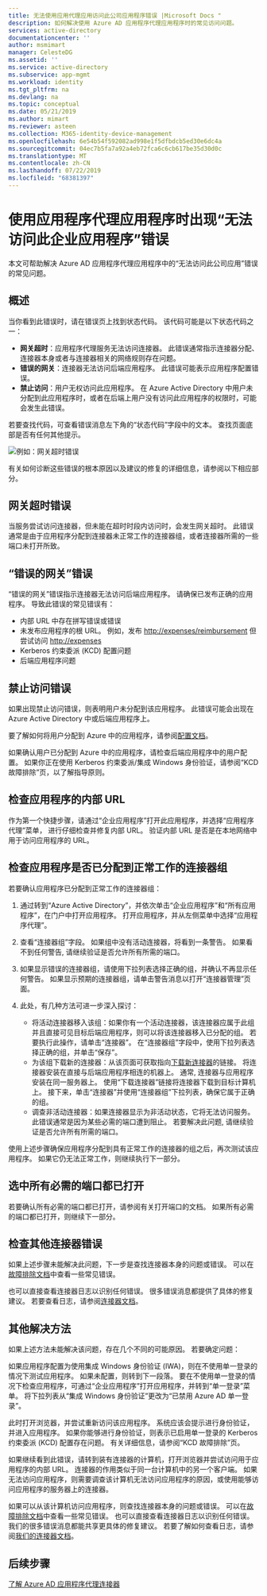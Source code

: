 ```yaml
---
title: 无法使用应用代理应用访问此公司应用程序错误 |Microsoft Docs "
description: 如何解决使用 Azure AD 应用程序代理应用程序时的常见访问问题。
services: active-directory
documentationcenter: ''
author: msmimart
manager: CelesteDG
ms.assetid: ''
ms.service: active-directory
ms.subservice: app-mgmt
ms.workload: identity
ms.tgt_pltfrm: na
ms.devlang: na
ms.topic: conceptual
ms.date: 05/21/2019
ms.author: mimart
ms.reviewer: asteen
ms.collection: M365-identity-device-management
ms.openlocfilehash: 6e54b54f592082ad998e1f5dfbdcb5ed30e6dc4a
ms.sourcegitcommit: 04ec7b5fa7a92a4eb72fca6c6cb617be35d30d0c
ms.translationtype: MT
ms.contentlocale: zh-CN
ms.lasthandoff: 07/22/2019
ms.locfileid: "68381397"
---
```

# <a name="cant-access-this-corporate-application-error-when-using-an-application-proxy-application"></a>使用应用程序代理应用程序时出现“无法访问此企业应用程序”错误

本文可帮助解决 Azure AD 应用程序代理应用程序中的“无法访问此公司应用”错误的常见问题。

## <a name="overview"></a>概述

当你看到此错误时，请在错误页上找到状态代码。 该代码可能是以下状态代码之一：

- **网关超时**：应用程序代理服务无法访问连接器。 此错误通常指示连接器分配、连接器本身或者与连接器相关的网络规则存在问题。
- **错误的网关**：连接器无法访问后端应用程序。 此错误可能表示应用程序配置错误。
- **禁止访问**：用户无权访问此应用程序。 在 Azure Active Directory 中用户未分配到此应用程序时，或者在后端上用户没有访问此应用程序的权限时，可能会发生此错误。

若要查找代码，可查看错误消息左下角的“状态代码”字段中的文本。 查找页面底部是否有任何其他提示。

![例如：网关超时错误](./media/application-proxy-sign-in-bad-gateway-timeout-error/connection-problem.png)

有关如何诊断这些错误的根本原因以及建议的修复的详细信息，请参阅以下相应部分。

## <a name="gateway-timeout-errors"></a>网关超时错误

当服务尝试访问连接器，但未能在超时时段内访问时，会发生网关超时。 此错误通常是由于应用程序分配到连接器未正常工作的连接器组，或者连接器所需的一些端口未打开所致。

## <a name="bad-gateway-errors"></a>“错误的网关”错误

“错误的网关”错误指示连接器无法访问后端应用程序。 请确保已发布正确的应用程序。 导致此错误的常见错误有：

- 内部 URL 中存在拼写错误或错误
- 未发布应用程序的根 URL。 例如，发布 <http://expenses/reimbursement> 但尝试访问 <http://expenses>
- Kerberos 约束委派 (KCD) 配置问题
- 后端应用程序问题

## <a name="forbidden-errors"></a>禁止访问错误

如果出现禁止访问错误，则表明用户未分配到该应用程序。 此错误可能会出现在 Azure Active Directory 中或后端应用程序上。

要了解如何将用户分配到 Azure 中的应用程序，请参阅[配置文档](application-proxy-add-on-premises-application.md#test-the-application)。

如果确认用户已分配到 Azure 中的应用程序，请检查后端应用程序中的用户配置。 如果你正在使用 Kerberos 约束委派/集成 Windows 身份验证，请参阅“KCD 故障排除”页，以了解指导原则。

## <a name="check-the-applications-internal-url"></a>检查应用程序的内部 URL

作为第一个快捷步骤，请通过“企业应用程序”打开此应用程序，并选择“应用程序代理”菜单， 进行仔细检查并修复内部 URL。 验证内部 URL 是否是在本地网络中用于访问应用程序的 URL。

## <a name="check-the-application-is-assigned-to-a-working-connector-group"></a>检查应用程序是否已分配到正常工作的连接器组

若要确认应用程序已分配到正常工作的连接器组：

1. 通过转到“Azure Active Directory”，并依次单击“企业应用程序”和“所有应用程序”，在门户中打开应用程序。 打开应用程序，并从左侧菜单中选择“应用程序代理”。
1. 查看“连接器组”字段。 如果组中没有活动连接器，将看到一条警告。 如果看不到任何警告, 请继续验证是否允许所有所需的端口。
1. 如果显示错误的连接器组，请使用下拉列表选择正确的组，并确认不再显示任何警告。 如果显示预期的连接器组，请单击警告消息以打开“连接器管理”页面。
1. 此处，有几种方法可进一步深入探讨：

   - 将活动连接器移入该组：如果你有一个活动连接器，该连接器应属于此组并且直接可见目标后端应用程序，则可以将该连接器移入已分配的组。 若要执行此操作，请单击“连接器”。 在“连接器组”字段中，使用下拉列表选择正确的组，并单击“保存”。
   - 为该组下载新的连接器：从该页面可获取指向[下载新连接器](https://download.msappproxy.net/Subscription/d3c8b69d-6bf7-42be-a529-3fe9c2e70c90/Connector/Download)的链接。 将连接器安装在直接与后端应用程序相连的机器上。 通常, 连接器与应用程序安装在同一服务器上。 使用“下载连接器”链接将连接器下载到目标计算机上。 接下来，单击“连接器”并使用“连接器组”下拉列表，确保它属于正确的组。
   - 调查非活动连接器：如果连接器显示为非活动状态，它将无法访问服务。 此错误通常是因为某些必需的端口遭到阻止。 若要解决此问题, 请继续验证是否允许所有所需的端口。

使用上述步骤确保应用程序分配到具有正常工作的连接器的组之后，再次测试该应用程序。 如果它仍无法正常工作，则继续执行下一部分。

## <a name="check-all-required-ports-are-open"></a>选中所有必需的端口都已打开

若要确认所有必需的端口都已打开，请参阅有关打开端口的文档。 如果所有必需的端口都已打开，则继续下一部分。

## <a name="check-for-other-connector-errors"></a>检查其他连接器错误

如果上述步骤未能解决此问题，下一步是查找连接器本身的问题或错误。 可以在[故障排除文档](https://docs.microsoft.com/azure/active-directory/active-directory-application-proxy-troubleshoot#connector-errors)中查看一些常见错误。

也可以直接查看连接器日志以识别任何错误。 很多错误消息都提供了具体的修复建议。 若要查看日志，请参阅[连接器文档](application-proxy-connectors.md#under-the-hood)。

## <a name="additional-resolutions"></a>其他解决方法

如果上述方法未能解决该问题，存在几个不同的可能原因。 若要确定问题：

如果应用程序配置为使用集成 Windows 身份验证 (IWA)，则在不使用单一登录的情况下测试应用程序。 如果未配置，则转到下一段落。 要在不使用单一登录的情况下检查应用程序，可通过“企业应用程序”打开应用程序，并转到“单一登录”菜单。 将下拉列表从“集成 Windows 身份验证”更改为“已禁用 Azure AD 单一登录”。

此时打开浏览器，并尝试重新访问该应用程序。 系统应该会提示进行身份验证，并进入应用程序。 如果你能够进行身份验证，则表示已启用单一登录的 Kerberos 约束委派 (KCD) 配置存在问题。 有关详细信息，请参阅“KCD 故障排除”页。

如果继续看到此错误，请转到装有连接器的计算机，打开浏览器并尝试访问用于应用程序的内部 URL。 连接器的作用类似于同一台计算机中的另一个客户端。 如果无法访问应用程序，则需要调查该计算机无法访问应用程序的原因，或使用能够访问应用程序的服务器上的连接器。

如果可以从该计算机访问应用程序，则查找连接器本身的问题或错误。 可以在[故障排除文档](application-proxy-troubleshoot.md#connector-errors)中查看一些常见错误。 也可以直接查看连接器日志以识别任何错误。 我们的很多错误消息都能共享更具体的修复建议。 若要了解如何查看日志，请参阅[我们的连接器文档](application-proxy-connectors.md#under-the-hood)。

## <a name="next-steps"></a>后续步骤

[了解 Azure AD 应用程序代理连接器](application-proxy-connectors.md)
